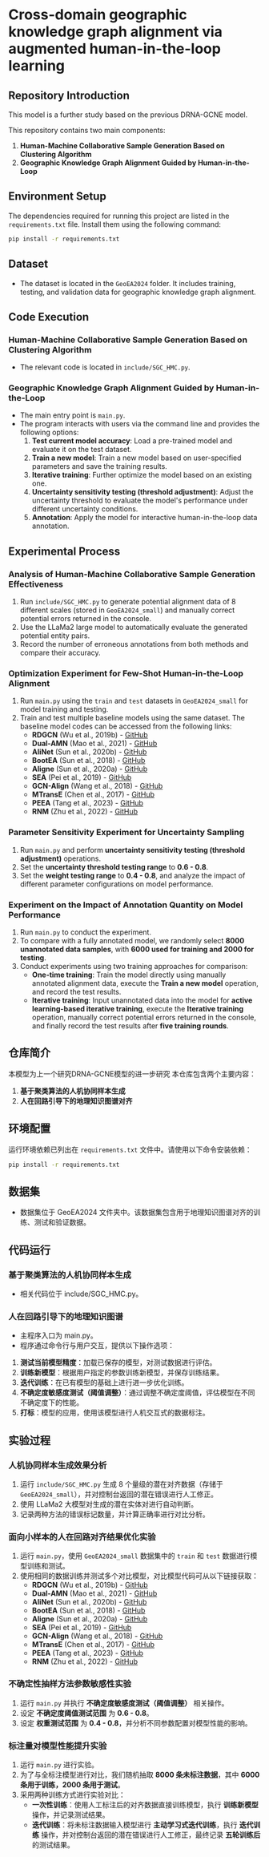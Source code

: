 # Cross-domain geographic knowledge graph alignment via augmented human-in-the-loop learning 

## Repository Introduction
This model is a further study based on the previous DRNA-GCNE model.

This repository contains two main components:
1. **Human-Machine Collaborative Sample Generation Based on Clustering Algorithm**
2. **Geographic Knowledge Graph Alignment Guided by Human-in-the-Loop**

## Environment Setup
The dependencies required for running this project are listed in the `requirements.txt` file. Install them using the following command:
```bash
pip install -r requirements.txt
```

## Dataset
- The dataset is located in the `GeoEA2024` folder. It includes training, testing, and validation data for geographic knowledge graph alignment.

## Code Execution
### Human-Machine Collaborative Sample Generation Based on Clustering Algorithm  
- The relevant code is located in `include/SGC_HMC.py`.

### Geographic Knowledge Graph Alignment Guided by Human-in-the-Loop  
- The main entry point is `main.py`.
- The program interacts with users via the command line and provides the following options:
  1. **Test current model accuracy**: Load a pre-trained model and evaluate it on the test dataset.
  2. **Train a new model**: Train a new model based on user-specified parameters and save the training results.
  3. **Iterative training**: Further optimize the model based on an existing one.
  4. **Uncertainty sensitivity testing (threshold adjustment)**: Adjust the uncertainty threshold to evaluate the model's performance under different uncertainty conditions.
  5. **Annotation**: Apply the model for interactive human-in-the-loop data annotation.

## Experimental Process  

### Analysis of Human-Machine Collaborative Sample Generation Effectiveness  
1. Run `include/SGC_HMC.py` to generate potential alignment data of 8 different scales (stored in `GeoEA2024_small`) and manually correct potential errors returned in the console.  
2. Use the LLaMa2 large model to automatically evaluate the generated potential entity pairs.  
3. Record the number of erroneous annotations from both methods and compare their accuracy.  

### Optimization Experiment for Few-Shot Human-in-the-Loop Alignment  
1. Run `main.py` using the `train` and `test` datasets in `GeoEA2024_small` for model training and testing.  
2. Train and test multiple baseline models using the same dataset. The baseline model codes can be accessed from the following links:  
   - **RDGCN** (Wu et al., 2019b) - [GitHub](https://github.com/StephanieWyt/RDGCN)  
   - **Dual-AMN** (Mao et al., 2021) - [GitHub](https://github.com/MaoXinn/Dual-AMN)  
   - **AliNet** (Sun et al., 2020b) - [GitHub](https://github.com/nju-websoft/AliNet)  
   - **BootEA** (Sun et al., 2018) - [GitHub](https://github.com/nju-websoft/BootEA)  
   - **Aligne** (Sun et al., 2020a) - [GitHub](https://github.com/nju-websoft/OpenEA)  
   - **SEA** (Pei et al., 2019) - [GitHub](https://github.com/nju-websoft/OpenEA)  
   - **GCN-Align** (Wang et al., 2018) - [GitHub](https://github.com/1049451037/GCN-Align)  
   - **MTransE** (Chen et al., 2017) - [GitHub](https://github.com/muhaochen/MTransE)  
   - **PEEA** (Tang et al., 2023) - [GitHub](https://github.com/OceanTangWei/PEEA)  
   - **RNM** (Zhu et al., 2022) - [GitHub](https://github.com/Peter7Yao/RNM)  

### Parameter Sensitivity Experiment for Uncertainty Sampling  
1. Run `main.py` and perform **uncertainty sensitivity testing (threshold adjustment)** operations.  
2. Set the **uncertainty threshold testing range** to **0.6 - 0.8**.  
3. Set the **weight testing range** to **0.4 - 0.8**, and analyze the impact of different parameter configurations on model performance.  

### Experiment on the Impact of Annotation Quantity on Model Performance  
1. Run `main.py` to conduct the experiment.  
2. To compare with a fully annotated model, we randomly select **8000 unannotated data samples**, with **6000 used for training and 2000 for testing**.  
3. Conduct experiments using two training approaches for comparison:  
   - **One-time training**: Train the model directly using manually annotated alignment data, execute the **Train a new model** operation, and record the test results.  
   - **Iterative training**: Input unannotated data into the model for **active learning-based iterative training**, execute the **Iterative training** operation, manually correct potential errors returned in the console, and finally record the test results after **five training rounds**.  



## 仓库简介
本模型为上一个研究DRNA-GCNE模型的进一步研究
本仓库包含两个主要内容：
1. **基于聚类算法的人机协同样本生成**
2. **人在回路引导下的地理知识图谱对齐**

## 环境配置
运行环境依赖已列出在 `requirements.txt` 文件中。请使用以下命令安装依赖：
```bash
pip install -r requirements.txt
```

## 数据集
- 数据集位于 GeoEA2024 文件夹中。该数据集包含用于地理知识图谱对齐的训练、测试和验证数据。

## 代码运行
### 基于聚类算法的人机协同样本生成  
- 相关代码位于 include/SGC_HMC.py。

### 人在回路引导下的地理知识图谱   
- 主程序入口为 main.py。
- 程序通过命令行与用户交互，提供以下操作选项：
1. **测试当前模型精度**：加载已保存的模型，对测试数据进行评估。
2. **训练新模型**：根据用户指定的参数训练新模型，并保存训练结果。
3. **迭代训练**：在已有模型的基础上进行进一步优化训练。
4. **不确定度敏感度测试（阈值调整）**：通过调整不确定度阈值，评估模型在不同不确定度下的性能。
5. **打标**：模型的应用，使用该模型进行人机交互式的数据标注。

## 实验过程  

### 人机协同样本生成效果分析  
1. 运行 `include/SGC_HMC.py` 生成 8 个量级的潜在对齐数据（存储于 `GeoEA2024_small`），并对控制台返回的潜在错误进行人工修正。  
2. 使用 LLaMa2 大模型对生成的潜在实体对进行自动判断。  
3. 记录两种方法的错误标记数量，并计算正确率进行对比分析。  

### 面向小样本的人在回路对齐结果优化实验  
1. 运行 `main.py`，使用 `GeoEA2024_small` 数据集中的 `train` 和 `test` 数据进行模型训练和测试。  
2. 使用相同的数据训练并测试多个对比模型，对比模型代码可从以下链接获取：  
   - **RDGCN** (Wu et al., 2019b) - [GitHub](https://github.com/StephanieWyt/RDGCN)  
   - **Dual-AMN** (Mao et al., 2021) - [GitHub](https://github.com/MaoXinn/Dual-AMN)  
   - **AliNet** (Sun et al., 2020b) - [GitHub](https://github.com/nju-websoft/AliNet)  
   - **BootEA** (Sun et al., 2018) - [GitHub](https://github.com/nju-websoft/BootEA)  
   - **Aligne** (Sun et al., 2020a) - [GitHub](https://github.com/nju-websoft/OpenEA)  
   - **SEA** (Pei et al., 2019) - [GitHub](https://github.com/nju-websoft/OpenEA)  
   - **GCN-Align** (Wang et al., 2018) - [GitHub](https://github.com/1049451037/GCN-Align)  
   - **MTransE** (Chen et al., 2017) - [GitHub](https://github.com/muhaochen/MTransE)  
   - **PEEA** (Tang et al., 2023) - [GitHub](https://github.com/OceanTangWei/PEEA)  
   - **RNM** (Zhu et al., 2022) - [GitHub](https://github.com/Peter7Yao/RNM)  

### 不确定性抽样方法参数敏感性实验  
1. 运行 `main.py` 并执行 **不确定度敏感度测试（阈值调整）** 相关操作。  
2. 设定 **不确定度阈值测试范围** 为 **0.6 - 0.8**。  
3. 设定 **权重测试范围** 为 **0.4 - 0.8**，并分析不同参数配置对模型性能的影响。  

### 标注量对模型性能提升实验  
1. 运行 `main.py` 进行实验。  
2. 为了与全标注模型进行对比，我们随机抽取 **8000 条未标注数据**，其中 **6000 条用于训练，2000 条用于测试**。  
3. 采用两种训练方式进行实验对比：  
   - **一次性训练**：使用人工标注后的对齐数据直接训练模型，执行 **训练新模型** 操作，并记录测试结果。  
   - **迭代训练**：将未标注数据输入模型进行 **主动学习式迭代训练**，执行 **迭代训练** 操作，并对控制台返回的潜在错误进行人工修正，最终记录 **五轮训练后** 的测试结果。  




